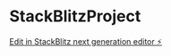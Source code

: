 # StackBlitzProject

[Edit in StackBlitz next generation editor ⚡️](https://stackblitz.com/~/github.com/Skyertll/StackBlitzProject)